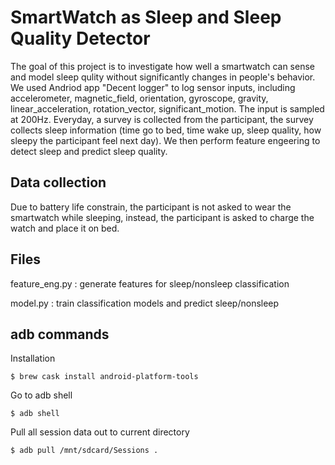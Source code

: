 # SmartWatch as Sleep and Sleep Quality Detector

The goal of this project is to investigate how well a smartwatch can sense and model sleep qulity without significantly changes in people's behavior. We used Andriod app "Decent logger" to log sensor inputs, including accelerometer, magnetic_field, orientation, gyroscope, gravity, linear_acceleration, rotation_vector, significant_motion. The input is sampled at 200Hz. Everyday, a survey is collected from the participant, the survey collects sleep information (time go to bed, time wake up, sleep quality, how sleepy the participant feel next day). We then perform feature engeering to detect sleep and predict sleep quality. 


## Data collection

Due to battery life constrain, the participant is not asked to wear the smartwatch while sleeping, instead, the participant is asked to charge the watch and place it on bed. 


## Files

feature_eng.py : generate features for sleep/nonsleep classification 

model.py : train classification models and predict sleep/nonsleep


## adb commands

Installation

`$ brew cask install android-platform-tools`

Go to adb shell

`$ adb shell`

Pull all session data out to current directory

`$ adb pull /mnt/sdcard/Sessions .`

